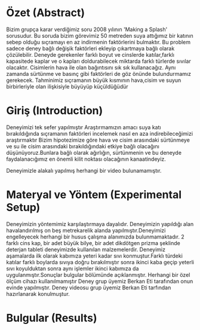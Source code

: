 

# Özet (Abstract)
 Bizim grupça karar verdiğimiz soru 2008 yılının 'Making a Splash' sorusudur. Bu soruda bizim görevimiz 50 metreden suya attığımız bir katının sebep olduğu sıçramayı en az indirmenin faktörlerini bulmaktır. Bu problem sadece deney bağlı değişik faktörleri ekleyip çıkartmaya bağlı olarak çözülebilir. Deneyde gerekenler farklı boyut ve cinslerde katılar,farklı kapasitede kaplar ve o kapları doldurabilecek miktarda farklı türlerde sıvılar olacaktır. Cisimlerin hava ile olan bağıntısını sık sık kullanacağız. Aynı zamanda sürtünme ve basınç gibi faktörleri de göz önünde bulundurmamız gerekecek. Tahminimiz sıçramanın büyük kısmının hava,cisim ve suyun birbirleriyle olan ilişkisiyle büyüyüp küçüldüğüdür
# Giriş (Introduction)
Deneyimizi tek sefer yapılmıştır
Araştırmamızın amacı suya katı bırakıldığında sıçramanın faktörleri incelemek nasıl en aza indirebileceğimizi araştırmaktır 
Bizim hipotezimize göre hava ve cisim arasındaki sürtünmeye ve su ile cisim arasındaki bırakıldığındaki etkiye bağlı olacağını düşünüyoruz.Bunlara bağlı olarak ağırlığın, sürtünmenin ve  bu deneyde faydalanacığımız en önemli kilit noktası olacağının kanaatindeyiz.

Deneyimizle alakalı yapılmış herhangi bir video bulunamamıştır.

# Materyal ve Yöntem (Experimental Setup)                                                                                                 
Deneyimizin yöntemimiz karşılaştırmaya dayalıdır.
Deneyimizin yapıldığı alan havalandırılmış on beş metrekarelik alanda yapılmıştır.Deneyimizi engelleyecek herhangi bir husus çalışma alanımızda bulunmamaktadır.
2 farklı cins kap, bir adet büyük bilye, bir adet dikdötgen prizma şeklinde deterjan tableti deneyimizde kullanılan malzemelerdir.       Deneyimiz aşamalarda ilk olarak kabımıza yeteri kadar sıvı konmuştur.Farklı türdeki katılar farklı boylarda sıvıya doğru bırakılmıştır sonra ikinci kaba geçip yeterli sıvı koyulduktan sonra aynı işlemler ikinci kabımıza da uygulanmıştır.Sonuçlar bulgular bölümünde açıklanmıştır.
Herhangi bir özel ölçüm cihazı kullanılmamıştır
Deney grup üyemiz Berkan Eti tarafından onun evinde yapılmıştır.
Deney videosu grup üyemiz Berkan Eti tarfından hazırlanarak konulmuştur.
# Bulgular (Results)
 



